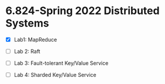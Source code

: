 # 6.824-Spring 2022 Distributed Systems

- [x] Lab1: MapReduce
- [ ] Lab 2: Raft
- [ ] Lab 3: Fault-tolerant Key/Value Service
- [ ] Lab 4: Sharded Key/Value Service

